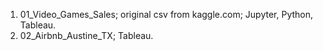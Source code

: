 01. 01_Video_Games_Sales; original csv from kaggle.com; Jupyter, Python, Tableau.
02. 02_Airbnb_Austine_TX; Tableau.
